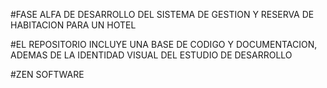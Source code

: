 #FASE ALFA DE DESARROLLO DEL SISTEMA DE GESTION Y RESERVA DE HABITACION PARA UN HOTEL

#EL REPOSITORIO INCLUYE UNA BASE DE CODIGO Y DOCUMENTACION, ADEMAS DE LA IDENTIDAD VISUAL DEL ESTUDIO DE DESARROLLO

#ZEN SOFTWARE
